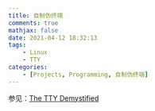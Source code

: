 ```yaml
---
title: 自制伪终端
comments: true
mathjax: false
date: 2021-04-12 18:32:13
tags:
    - Linux
    - TTY
categories:
    - [Projects, Programming, 自制伪终端]
---
```


参见：<a href="{% post_path The-TTY-Demystified %}">The TTY Demystified</a>

